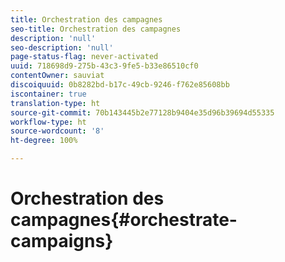 ```yaml
---
title: Orchestration des campagnes
seo-title: Orchestration des campagnes
description: 'null'
seo-description: 'null'
page-status-flag: never-activated
uuid: 718698d9-275b-43c3-9fe5-b33e86510cf0
contentOwner: sauviat
discoiquuid: 0b8282bd-b17c-49cb-9246-f762e85608bb
iscontainer: true
translation-type: ht
source-git-commit: 70b143445b2e77128b9404e35d96b39694d55335
workflow-type: ht
source-wordcount: '8'
ht-degree: 100%

---
```



# Orchestration des campagnes{#orchestrate-campaigns}

